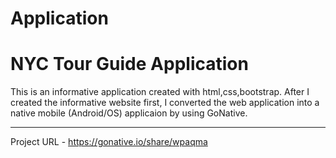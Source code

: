 # Application

# NYC Tour Guide Application
This is an informative application created with html,css,bootstrap.
After I created the informative website first, I converted the web application 
into a native mobile (Android/OS) applicaion by using GoNative. <hr>

Project URL - https://gonative.io/share/wpaqma
